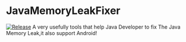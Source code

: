 # JavaMemoryLeakFixer
[![Release](https://jitpack.io/v/Carlos2927/JavaMemoryLeakFixer.svg)](https://jitpack.io/#Carlos2927/JavaMemoryLeakFixer)
A very usefully tools that help Java Developer to fix The Java Memory Leak,it also support Android! 
